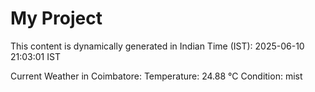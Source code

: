 # My Project

This content is dynamically generated in Indian Time (IST): 2025-06-10 21:03:01 IST


Current Weather in Coimbatore:
Temperature: 24.88 °C
Condition: mist
